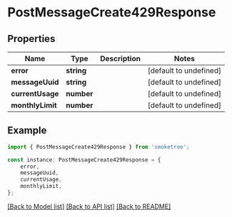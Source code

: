 # PostMessageCreate429Response


## Properties

Name | Type | Description | Notes
------------ | ------------- | ------------- | -------------
**error** | **string** |  | [default to undefined]
**messageUuid** | **string** |  | [default to undefined]
**currentUsage** | **number** |  | [default to undefined]
**monthlyLimit** | **number** |  | [default to undefined]

## Example

```typescript
import { PostMessageCreate429Response } from 'smoketree';

const instance: PostMessageCreate429Response = {
    error,
    messageUuid,
    currentUsage,
    monthlyLimit,
};
```

[[Back to Model list]](../README.md#documentation-for-models) [[Back to API list]](../README.md#documentation-for-api-endpoints) [[Back to README]](../README.md)
